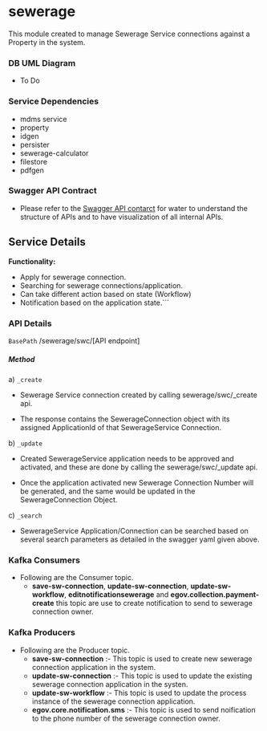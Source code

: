 # sewerage
This module created to manage Sewerage Service connections against a Property in the system.

### DB UML Diagram
- To Do

### Service Dependencies
- mdms service
- property
- idgen
- persister
- sewerage-calculator
- filestore
- pdfgen

### Swagger API Contract

- Please refer to the [Swagger API contarct](https://app.swaggerhub.com/apis/egov-foundation/Water-Sewerage-1.0/1.0.0#/free) for water to understand the structure of APIs and to have visualization of all internal APIs.

## Service Details

**Functionality:**
- Apply for sewerage connection.
- Searching for sewerage connections/application.
- Can take different action based on state (Workflow) 
- Notification based on the application state.```

### API Details

`BasePath` /sewerage/swc/[API endpoint]

##### Method

a) `_create`

   - Sewerage Service connection created by calling sewerage/swc/_create api.
   
   - The response contains the SewerageConnection object with its assigned ApplicationId of that SewerageService Connection.
   
b) `_update`

  -  Created SewerageService application needs to be approved and activated, and these are done by calling the sewerage/swc/_update api.
  
  - Once the application activated new Sewerage Connection Number will be generated, and the same would be updated in the SewerageConnection Object.

c) `_search`

   -  SewerageService Application/Connection  can be searched based on several search parameters as detailed in the swagger yaml given above.

### Kafka Consumers

- Following are the Consumer topic.
    - **save-sw-connection**, **update-sw-connection**, **update-sw-workflow**, **editnotificationsewerage** and **egov.collection.payment-create** this topic are use to create notification to send to sewerage connection owner.
### Kafka Producers
- Following are the Producer topic.
    - **save-sw-connection** :- This topic is used to create new sewerage connection application in the system.
    - **update-sw-connection** :- This topic is used to update the existing sewerage connection application in the systen.
    - **update-sw-workflow** :- This topic is used to update the process instance of the sewerage connection application.
    - **egov.core.notification.sms** :- This topic is used to send noification to the phone number of the sewerage connection owner.